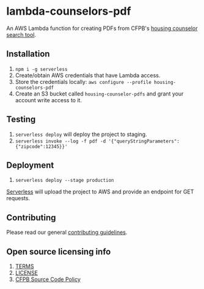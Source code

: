 # lambda-counselors-pdf

An AWS Lambda function for creating PDFs from CFPB's [housing counselor search tool](https://www.consumerfinance.gov/find-a-housing-counselor/).

## Installation

1. `npm i -g serverless`
1. Create/obtain AWS credentials that have Lambda access.
1. Store the credentials locally: `aws configure --profile housing-counselors-pdf`
1. Create an S3 bucket called `housing-counselor-pdfs` and grant your account write access to it.

## Testing

1. `serverless deploy` will deploy the project to staging.
1. `serverless invoke --log -f pdf -d '{"queryStringParameters":{"zipcode":12345}}'`

## Deployment

1. `serverless deploy --stage production`

[Serverless](https://serverless.com/) will upload the project to AWS and provide an endpoint for GET requests.

## Contributing

Please read our general [contributing guidelines](CONTRIBUTING.md).

## Open source licensing info
1. [TERMS](TERMS.md)
2. [LICENSE](LICENSE)
3. [CFPB Source Code Policy](https://github.com/cfpb/source-code-policy/)

